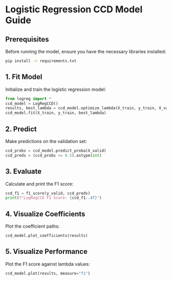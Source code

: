 # Logistic Regression CCD Model Guide

## Prerequisites

Before running the model, ensure you have the necessary libraries installed:

```bash
pip install -r requirements.txt
```

## 1. Fit Model

Initialize and train the logistic regression model:

```python
from logreg import *
ccd_model = LogRegCCD()
results, best_lambda = ccd_model.optimize_lambda(X_train, y_train, X_valid, y_valid)
ccd_model.fit(X_train, y_train, best_lambda)
```

## 2. Predict

Make predictions on the validation set:

```python
ccd_probs = ccd_model.predict_proba(X_valid)
ccd_preds = (ccd_probs >= 0.5).astype(int)
```

## 3. Evaluate

Calculate and print the F1 score:

```python
ccd_f1 = f1_score(y_valid, ccd_preds)
print(f"LogRegCCD F1 Score: {ccd_f1:.4f}")
```

## 4. Visualize Coefficients

Plot the coefficient paths:

```python
ccd_model.plot_coefficients(results)
```

## 5. Visualize Performance

Plot the F1 score against lambda values:

```python
ccd_model.plot(results, measure="f1")
```
